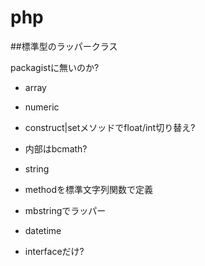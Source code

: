# php

##標準型のラッパークラス

packagistに無いのか?


- array

- numeric
 - construct|setメソッドでfloat/int切り替え?
 - 内部はbcmath?

- string
 - methodを標準文字列関数で定義
 - mbstringでラッパー

- datetime
 - interfaceだけ?


